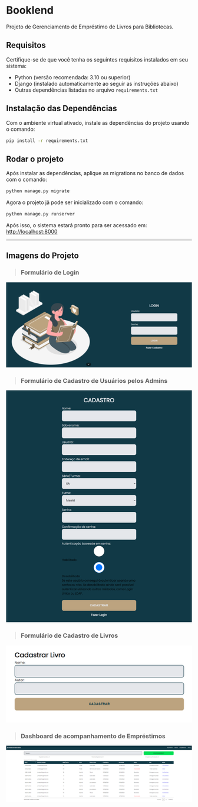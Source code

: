 # Booklend 

Projeto de Gerenciamento de Empréstimo de Livros para Bibliotecas. 

## Requisitos

Certifique-se de que você tenha os seguintes requisitos instalados em seu sistema:

- Python (versão recomendada: 3.10 ou superior)
- Django (instalado automaticamente ao seguir as instruções abaixo)
- Outras dependências listadas no arquivo `requirements.txt`


## Instalação das Dependências

Com o ambiente virtual ativado, instale as dependências do projeto usando o comando:
```bash
pip install -r requirements.txt
```


## Rodar o projeto

Após instalar as dependências, aplique as migrations no banco de dados com o comando:
```bash
python manage.py migrate
```

Agora o projeto jã pode ser inicializado com o comando:
```bash
python manage.py runserver
```

Após isso, o sistema estará pronto para ser acessado em:
[http://localhost:8000](http://localhost:8000)

---

## Imagens do Projeto

> ### Formulário de Login
![image](/static/img/login.png) 

> ### Formulário de Cadastro de Usuários pelos Admins
![image](static/img/cadastro.png) 

> ### Formulário de Cadastro de Livros
![image](static/img/cadastro_livro.png) 


> ### Dashboard de acompanhamento de Empréstimos
![image](static/img/dashboard.png)

